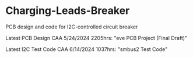# Charging-Leads-Breaker
PCB design and code for I2C-controlled circuit breaker

Latest PCB Design CAA 5/24/2024 2205hrs: "eve PCB Project (Final Draft)"

Latest I2C Test Code CAA 6/14/2024 1037hrs: "smbus2 Test Code"
